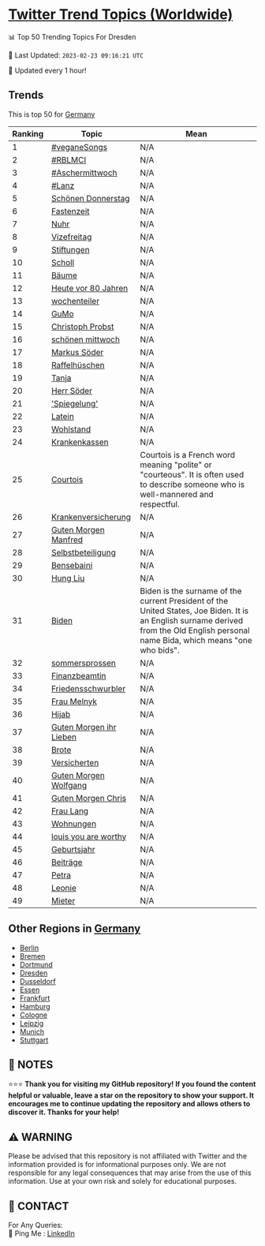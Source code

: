 [Twitter Trend Topics (Worldwide)](https://github.com/ErcinDedeoglu/Twitter-Trend-Topics)
==========


📊 Top 50 Trending Topics For Dresden

📆 Last Updated: `2023-02-23 09:16:21 UTC`

🔧 Updated every 1 hour!


## Trends

This is top 50 for [Germany](</Germany>)

| Ranking | Topic | Mean |
| ------- | ------------ | ------------ |
| 1 | [#veganeSongs](http://twitter.com/search?q=%23veganeSongs) | N/A |
| 2 | [#RBLMCI](http://twitter.com/search?q=%23RBLMCI) | N/A |
| 3 | [#Aschermittwoch](http://twitter.com/search?q=%23Aschermittwoch) | N/A |
| 4 | [#Lanz](http://twitter.com/search?q=%23Lanz) | N/A |
| 5 | [Schönen Donnerstag](http://twitter.com/search?q=Sch%c3%b6nen+Donnerstag) | N/A |
| 6 | [Fastenzeit](http://twitter.com/search?q=Fastenzeit) | N/A |
| 7 | [Nuhr](http://twitter.com/search?q=Nuhr) | N/A |
| 8 | [Vizefreitag](http://twitter.com/search?q=Vizefreitag) | N/A |
| 9 | [Stiftungen](http://twitter.com/search?q=Stiftungen) | N/A |
| 10 | [Scholl](http://twitter.com/search?q=Scholl) | N/A |
| 11 | [Bäume](http://twitter.com/search?q=B%c3%a4ume) | N/A |
| 12 | [Heute vor 80 Jahren](http://twitter.com/search?q=Heute+vor+80+Jahren) | N/A |
| 13 | [wochenteiler](http://twitter.com/search?q=wochenteiler) | N/A |
| 14 | [GuMo](http://twitter.com/search?q=GuMo) | N/A |
| 15 | [Christoph Probst](http://twitter.com/search?q=Christoph+Probst) | N/A |
| 16 | [schönen mittwoch](http://twitter.com/search?q=sch%c3%b6nen+mittwoch) | N/A |
| 17 | [Markus Söder](http://twitter.com/search?q=Markus+S%c3%b6der) | N/A |
| 18 | [Raffelhüschen](http://twitter.com/search?q=Raffelh%c3%bcschen) | N/A |
| 19 | [Tanja](http://twitter.com/search?q=Tanja) | N/A |
| 20 | [Herr Söder](http://twitter.com/search?q=Herr+S%c3%b6der) | N/A |
| 21 | ['Spiegelung'](http://twitter.com/search?q=%27Spiegelung%27) | N/A |
| 22 | [Latein](http://twitter.com/search?q=Latein) | N/A |
| 23 | [Wohlstand](http://twitter.com/search?q=Wohlstand) | N/A |
| 24 | [Krankenkassen](http://twitter.com/search?q=Krankenkassen) | N/A |
| 25 | [Courtois](http://twitter.com/search?q=Courtois) | Courtois is a French word meaning "polite" or "courteous". It is often used to describe someone who is well-mannered and respectful. |
| 26 | [Krankenversicherung](http://twitter.com/search?q=Krankenversicherung) | N/A |
| 27 | [Guten Morgen Manfred](http://twitter.com/search?q=Guten+Morgen+Manfred) | N/A |
| 28 | [Selbstbeteiligung](http://twitter.com/search?q=Selbstbeteiligung) | N/A |
| 29 | [Bensebaini](http://twitter.com/search?q=Bensebaini) | N/A |
| 30 | [Hung Liu](http://twitter.com/search?q=Hung+Liu) | N/A |
| 31 | [Biden](http://twitter.com/search?q=Biden) | Biden is the surname of the current President of the United States, Joe Biden. It is an English surname derived from the Old English personal name Bida, which means "one who bids". |
| 32 | [sommersprossen](http://twitter.com/search?q=sommersprossen) | N/A |
| 33 | [Finanzbeamtin](http://twitter.com/search?q=Finanzbeamtin) | N/A |
| 34 | [Friedensschwurbler](http://twitter.com/search?q=Friedensschwurbler) | N/A |
| 35 | [Frau Melnyk](http://twitter.com/search?q=Frau+Melnyk) | N/A |
| 36 | [Hijab](http://twitter.com/search?q=Hijab) | N/A |
| 37 | [Guten Morgen ihr Lieben](http://twitter.com/search?q=Guten+Morgen+ihr+Lieben) | N/A |
| 38 | [Brote](http://twitter.com/search?q=Brote) | N/A |
| 39 | [Versicherten](http://twitter.com/search?q=Versicherten) | N/A |
| 40 | [Guten Morgen Wolfgang](http://twitter.com/search?q=Guten+Morgen+Wolfgang) | N/A |
| 41 | [Guten Morgen Chris](http://twitter.com/search?q=Guten+Morgen+Chris) | N/A |
| 42 | [Frau Lang](http://twitter.com/search?q=Frau+Lang) | N/A |
| 43 | [Wohnungen](http://twitter.com/search?q=Wohnungen) | N/A |
| 44 | [louis you are worthy](http://twitter.com/search?q=louis+you+are+worthy) | N/A |
| 45 | [Geburtsjahr](http://twitter.com/search?q=Geburtsjahr) | N/A |
| 46 | [Beiträge](http://twitter.com/search?q=Beitr%c3%a4ge) | N/A |
| 47 | [Petra](http://twitter.com/search?q=Petra) | N/A |
| 48 | [Leonie](http://twitter.com/search?q=Leonie) | N/A |
| 49 | [Mieter](http://twitter.com/search?q=Mieter) | N/A |



## Other Regions in [Germany](</Germany>)

* [Berlin](</Germany/Berlin.md>)
* [Bremen](</Germany/Bremen.md>)
* [Dortmund](</Germany/Dortmund.md>)
* [Dresden](</Germany/Dresden.md>)
* [Dusseldorf](</Germany/Dusseldorf.md>)
* [Essen](</Germany/Essen.md>)
* [Frankfurt](</Germany/Frankfurt.md>)
* [Hamburg](</Germany/Hamburg.md>)
* [Cologne](</Germany/Cologne.md>)
* [Leipzig](</Germany/Leipzig.md>)
* [Munich](</Germany/Munich.md>)
* [Stuttgart](</Germany/Stuttgart.md>)



## 📝 NOTES

⭐⭐⭐ **Thank you for visiting my GitHub repository! If you found the content helpful or valuable, leave a star on the repository to show your support. It encourages me to continue updating the repository and allows others to discover it. Thanks for your help!**


## ⚠️ WARNING

Please be advised that this repository is not affiliated with Twitter and the information provided is for informational purposes only. We are not responsible for any legal consequences that may arise from the use of this information. Use at your own risk and solely for educational purposes.


## 📨 CONTACT

 For Any Queries:  
            🏓 Ping Me : [LinkedIn](https://www.linkedin.com/in/ercindedeoglu/)
